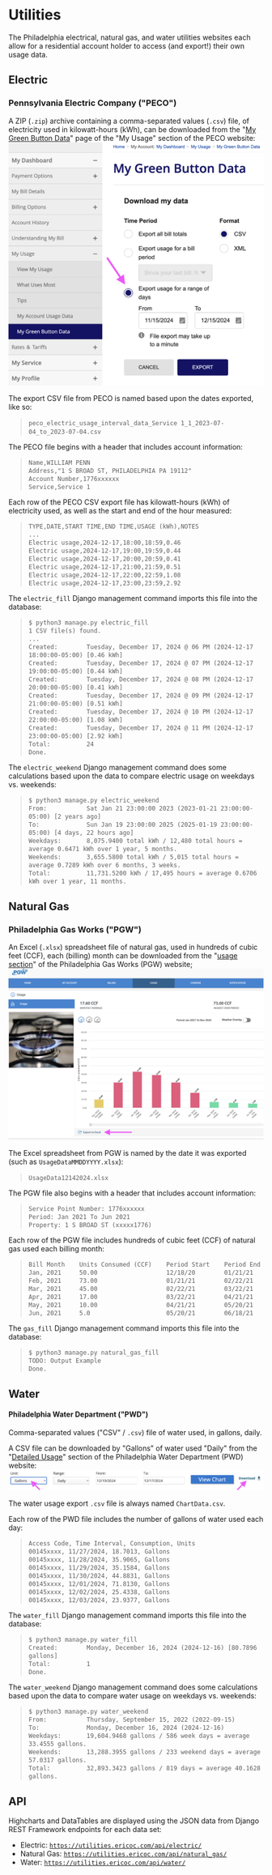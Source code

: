 # Utilities

The Philadelphia electrical, natural gas, and water utilities websites each
allow for a residential account holder to access (and export!) their own usage
data.

## Electric
### Pennsylvania Electric Company ("PECO")
A ZIP (`.zip`) archive containing a comma-separated values (`.csv`) file, of
electricity used in kilowatt-hours (kWh), can be downloaded from the
"[My Green Button Data](https://secure.peco.com/MyAccount/MyBillUsage/Pages/Secure/GreenButtonConnectDownloadMyData.aspx)"
page of the "My Usage" section of the PECO website:
![Export Pennsylvania Electric Company Electric Usage Screenshot](apps/electric/export.png)

The export CSV file from PECO is named based upon the dates exported, like so:
> `peco_electric_usage_interval_data_Service 1_1_2023-07-04_to_2023-07-04.csv`

The PECO file begins with a header that includes account information:
> ```
> Name,WILLIAM PENN
> Address,"1 S BROAD ST, PHILADELPHIA PA 19112"
> Account Number,1776xxxxxx
> Service,Service 1
> ```

Each row of the PECO CSV export file has kilowatt-hours (kWh) of electricity
used, as well as the start and end of the hour measured:
> ```
> TYPE,DATE,START TIME,END TIME,USAGE (kWh),NOTES
> ...
> Electric usage,2024-12-17,18:00,18:59,0.46
> Electric usage,2024-12-17,19:00,19:59,0.44
> Electric usage,2024-12-17,20:00,20:59,0.41
> Electric usage,2024-12-17,21:00,21:59,0.51
> Electric usage,2024-12-17,22:00,22:59,1.08
> Electric usage,2024-12-17,23:00,23:59,2.92
> ```

The `electric_fill` Django management command imports this file into the database:
> ```
> $ python3 manage.py electric_fill
> 1 CSV file(s) found.
> ...
> Created:        Tuesday, December 17, 2024 @ 06 PM (2024-12-17 18:00:00-05:00) [0.46 kWh]
> Created:        Tuesday, December 17, 2024 @ 07 PM (2024-12-17 19:00:00-05:00) [0.44 kWh]
> Created:        Tuesday, December 17, 2024 @ 08 PM (2024-12-17 20:00:00-05:00) [0.41 kWh]
> Created:        Tuesday, December 17, 2024 @ 09 PM (2024-12-17 21:00:00-05:00) [0.51 kWh]
> Created:        Tuesday, December 17, 2024 @ 10 PM (2024-12-17 22:00:00-05:00) [1.08 kWh]
> Created:        Tuesday, December 17, 2024 @ 11 PM (2024-12-17 23:00:00-05:00) [2.92 kWh]
> Total:          24
> Done.
> ```

The `electric_weekend` Django management command does some calculations based
upon the data to compare electric usage on weekdays vs. weekends:
> ```
> $ python3 manage.py electric_weekend
> From:           Sat Jan 21 23:00:00 2023 (2023-01-21 23:00:00-05:00) [2 years ago]
> To:             Sun Jan 19 23:00:00 2025 (2025-01-19 23:00:00-05:00) [4 days, 22 hours ago]
> Weekdays:       8,075.9400 total kWh / 12,480 total hours = average 0.6471 kWh over 1 year, 5 months.
> Weekends:       3,655.5800 total kWh / 5,015 total hours = average 0.7289 kWh over 6 months, 3 weeks.
> Total:          11,731.5200 kWh / 17,495 hours = average 0.6706 kWh over 1 year, 11 months.
> ```

## Natural Gas
### Philadelphia Gas Works ("PGW")
An Excel (`.xlsx`) spreadsheet file of natural gas, used in hundreds of cubic
feet (CCF), each (billing) month can be downloaded from the
"[usage section](https://myaccount.pgworks.com/portal/usages.aspx?type=GU)"
of the Philadelphia Gas Works (PGW) website;
![Export Philadelphia Gas Works Natural Gas Usage Screenshot](apps/natural_gas/export.png)

The Excel spreadsheet from PGW is named by the date it was exported
(such as `UsageDataMMDDYYYY.xlsx`):
> `UsageData12142024.xlsx`

The PGW file also begins with a header that includes account information:
> ```
> Service Point Number: 1776xxxxxx            
> Period: Jan 2021 To Jun 2021            
> Property: 1 S BROAD ST (xxxxx1776)
> ```

Each row of the PGW file includes hundreds of cubic feet (CCF) of natural gas
used each billing month:
> ```
> Bill Month    Units Consumed (CCF)    Period Start    Period End
> Jan, 2021     50.00                   12/18/20        01/21/21
> Feb, 2021     73.00                   01/21/21        02/22/21
> Mar, 2021     45.00                   02/22/21        03/22/21
> Apr, 2021     17.00                   03/22/21        04/21/21
> May, 2021     10.00                   04/21/21        05/20/21
> Jun, 2021     5.0                     05/20/21        06/18/21
> ```

The `gas_fill` Django management command imports this file into the database:
> ```
> $ python3 manage.py natural_gas_fill
> TODO: Output Example
> Done.
> ```

## Water
#### Philadelphia Water Department ("PWD")
Comma-separated values ("CSV" / `.csv`) file of water used, in gallons, daily.

A CSV file can be downloaded by "Gallons" of water used "Daily" from the
"[Detailed Usage](https://secure8.i-doxs.net/CityOfPhiladelphiaWRB/Secure/Usage.aspx)"
section of the Philadelphia Water Department (PWD) website:
![Export Philadelphia Water Department Detailed Usage Screenshot](apps/water/export.png)

The water usage export `.csv` file is always named `ChartData.csv`.

Each row of the PWD file includes the number of gallons of water used each day:
> ```
> Access Code, Time Interval, Consumption, Units
> 00145xxxx, 11/27/2024, 18.7013, Gallons
> 00145xxxx, 11/28/2024, 35.9065, Gallons
> 00145xxxx, 11/29/2024, 35.1584, Gallons
> 00145xxxx, 11/30/2024, 44.8831, Gallons
> 00145xxxx, 12/01/2024, 71.8130, Gallons
> 00145xxxx, 12/02/2024, 25.4338, Gallons
> 00145xxxx, 12/03/2024, 23.9377, Gallons
> ```

The `water_fill` Django management command imports this file into the database:
> ```
> $ python3 manage.py water_fill
> Created:        Monday, December 16, 2024 (2024-12-16) [80.7896 gallons]
> Total:          1
> Done.
> ```

The `water_weekend` Django management command does some calculations based
upon the data to compare water usage on weekdays vs. weekends:
> ```
> $ python3 manage.py water_weekend   
> From:           Thursday, September 15, 2022 (2022-09-15)
> To:             Monday, December 16, 2024 (2024-12-16)
> Weekdays:       19,604.9468 gallons / 586 week days = average 33.4555 gallons.
> Weekends:       13,288.3955 gallons / 233 weekend days = average 57.0317 gallons.
> Total:          32,893.3423 gallons / 819 days = average 40.1628 gallons.
> ```

## API
Highcharts and DataTables are displayed using the JSON data from Django REST
Framework endpoints for each data set:
- Electric: [`https://utilities.ericoc.com/api/electric/`](https://utilities.ericoc.com/api/electric/)
- Natural Gas: [`https://utilities.ericoc.com/api/natural_gas/`](https://utilities.ericoc.com/api/natural_gas/)
- Water: [`https://utilities.ericoc.com/api/water/`](https://utilities.ericoc.com/api/water/)
